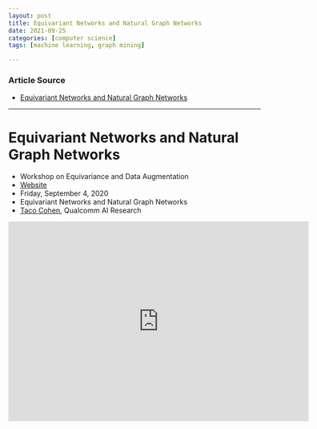 ```yaml
---
layout: post
title: Equivariant Networks and Natural Graph Networks
date: 2021-09-25
categories: [computer science]
tags: [machine learning, graph mining]

---
```


### Article Source

* [Equivariant Networks and Natural Graph Networks](https://www.youtube.com/watch?v=_8P8cLC9a14)


---

# Equivariant Networks and Natural Graph Networks

* Workshop on Equivariance and Data Augmentation
* [Website](https://sites.google.com/view/equiv-data-aug/home)
* Friday, September 4, 2020
* Equivariant Networks and Natural Graph Networks
* [Taco Cohen](https://tacocohen.wordpress.com/), Qualcomm AI Research

<iframe width="600" height="400" src="https://www.youtube.com/embed/_8P8cLC9a14" title="YouTube video player" frameborder="0" allow="accelerometer; autoplay; clipboard-write; encrypted-media; gyroscope; picture-in-picture" allowfullscreen></iframe>